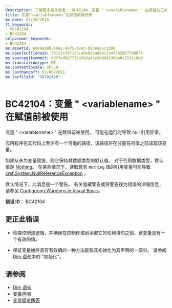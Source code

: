 ```yaml
---
description: 了解更多相关信息： BC42104：变量 " <variablename> " 在赋值前已被使用
title: 变量“<variablename>”在赋值前被使用
ms.date: 07/20/2015
f1_keywords:
- vbc42104
- BC42104
helpviewer_keywords:
- BC42104
ms.assetid: 6909aa0b-b4a1-46f5-a18c-ba3e565c1dd8
ms.openlocfilehash: 501c3e3971c5ca0ebdba6981134f5029b77d0075
ms.sourcegitcommit: ddf7edb67715a5b9a45e3dd44536dabc153c1de0
ms.translationtype: MT
ms.contentlocale: zh-CN
ms.lasthandoff: 02/06/2021
ms.locfileid: "99701490"
---
```

# <a name="bc42104-variable-variablename-is-used-before-it-has-been-assigned-a-value"></a>BC42104：变量 " \<variablename> " 在赋值前被使用

变量 " \<variablename> " 在赋值前被使用。 可能在运行时导致 null 引用异常。

 应用程序在其代码上至少有一个可能的路径，该路径将在分配任何值之前读取该变量。

 如果从未为变量赋值，则它保持其数据类型的默认值。 对于引用数据类型，默认值是 [Nothing](../nothing.md)。 在某些情况下，读取具有 `Nothing` 值的引用变量可能导致 <xref:System.NullReferenceException> 。

 默认情况下，此消息是一个警告。 有关隐藏警告或将警告视为错误的详细信息，请参见 [Configuring Warnings in Visual Basic](/visualstudio/ide/configuring-warnings-in-visual-basic)。

 **错误 ID：** BC42104

## <a name="to-correct-this-error"></a>更正此错误

- 检查控制流逻辑，并确保在控制传递到读取它的任何语句之前，该变量具有一个有效的值。

- 保证变量始终具有有效值的一种方法是将其初始化为其声明的一部分。 请参阅 [Dim 语句](../statements/dim-statement.md)中的 "初始化"。

## <a name="see-also"></a>请参阅

- [Dim 语句](../statements/dim-statement.md)
- [变量声明](../../programming-guide/language-features/variables/variable-declaration.md)
- [变量疑难解答](../../programming-guide/language-features/variables/troubleshooting-variables.md)

